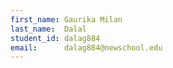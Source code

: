 ```yaml
---
first_name: Gaurika Milan
last_name:  Dalal
student_id: dalag884
email:      dalag884@newschool.edu
---
```

